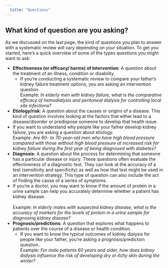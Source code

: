 ```yaml
---
  title: "Questions"
---
```



##  What kind of question are you asking?

As we discussed on the last page, the kind of questions you plan to answer with a systematic review will vary depending on your situation. To get you started, here’s a quick overview of some of the types questions you might want to ask:

- **Effectiveness (or efficacy/ harms) of Intervention**: A question about the treatment of an illness, condition or disability.<br>
    - If you’re conducting a systematic review to compare your father’s kidney failure treatment options, you are asking an intervention question.<br>
Example: *In elderly men with kidney failure, what is the comparative efficacy of hemodialysis and peritoneal dialysis for controlling local site infections?*<br>
- **Etiology/risk**: A question about the causes or origins of a disease. This kind of question involves looking at the factors that either lead to a disease/disorder or predispose someone to develop that health issue.  <br>
- If you want to understand why people like your father develop kidney failure, you are asking a question about etiology. <br> Example: *Are 60- to 70-year-old men who have high blood pressure compared with those without high blood pressure at increased risk for kidney failure during the first year of being diagnosed with diabetes?*<br>
- **Diagnosis**: A question about the process for determining that someone has a particular disease or injury. These questions often evaluate the effectiveness of a diagnostic test. They can look at the accuracy of a test (sensitivity and specificity) as well as how that test might be used in an intervention strategy.  This type of question can also include the act of finding the cause of a series of symptoms.<br>
- If you’re a doctor, you may want to know if the amount of protein in a urine sample can help you accurately determine whether a patient has kidney disease.<br>   
Example: *In elderly males with suspected kidney disease, what is the accuracy of markers for the levels of protein in a urine sample for diagnosing kidney disease?*<br>
- **Prognosis/predictions**: A question that explores what happens to patients over the course of a disease or health condition. <br>
    - If you want to know the typical outcomes of kidney dialysis for people like your father, you’re asking a prognosis/prediction question.<br> 
Example: *For male patients 60 years and older, how does kidney dialysis influence the risk of developing dry or itchy skin during the winter?*